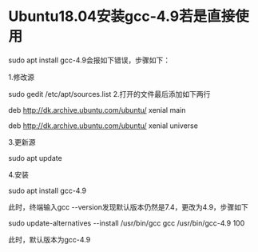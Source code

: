# Ubuntu18.04安装gcc-4.9若是直接使用

sudo apt install gcc-4.9会报如下错误，步骤如下：

1.修改源

sudo gedit /etc/apt/sources.list
2.打开的文件最后添加如下两行


deb http://dk.archive.ubuntu.com/ubuntu/ xenial main

deb http://dk.archive.ubuntu.com/ubuntu/ xenial universe

3.更新源

sudo apt update

4.安装

sudo apt install gcc-4.9

此时，终端输入gcc --version发现默认版本仍然是7.4，更改为4.9，步骤如下

sudo update-alternatives --install /usr/bin/gcc gcc /usr/bin/gcc-4.9 100

此时，默认版本为gcc-4.9